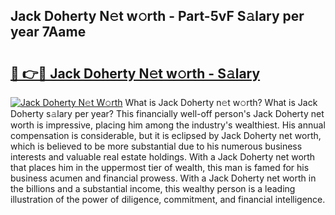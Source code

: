 ## Jack Doherty N𝚎t w𝚘rth - Part-5vF S𝚊lary per year 7Aame

# <h2><a href="http://gc3d5jl.nevu.top/?p=Jack+Doherty">🔗 👉🔴 Jack Doherty N𝚎t w𝚘rth - S𝚊lary</a></h2>

[![Jack Doherty N𝚎t W𝚘rth](https://i.imgur.com/Oavwk0R.jpeg)](http://gc3d5jl.nevu.top/?p=Jack+Doherty)
What is Jack Doherty n𝚎t w𝚘rth? What is Jack Doherty s𝚊lary per year?
This financially well-off person's Jack Doherty net worth is impressive, placing him among the industry's wealthiest. His annual compensation is considerable, but it is eclipsed by Jack Doherty net worth, which is believed to be more substantial due to his numerous business interests and valuable real estate holdings. With a Jack Doherty net worth that places him in the uppermost tier of wealth, this man is famed for his business acumen and financial prowess. With a Jack Doherty net worth in the billions and a substantial income, this wealthy person is a leading illustration of the power of diligence, commitment, and financial intelligence.
